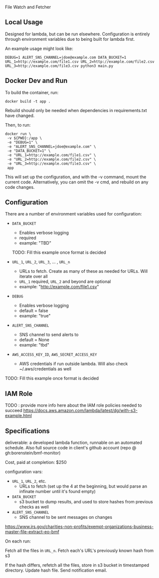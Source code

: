 File Watch and Fetcher

## Local Usage
Designed for lambda, but can be run elsewhere. Configuration is entirely through environment variables due to being built for lambda first.

An example usage might look like:

```
DEBUG=1 ALERT_SNS_CHANNEL=jdoe@example.com DATA_BUCKET=1 URL_1=http://example.com/file1.csv URL_2=http://example.com/file2.csv URL_3=http://example.com/file3.csv python3 main.py
```

## Docker Dev and Run

To build the container, run:

```
docker build -t app .
```

Rebuild should only be needed when dependencies in requirements.txt have changed.

Then, to run:

```
docker run \
 -v ${PWD}:/app \
 -e "DEBUG=1" \
 -e "ALERT_SNS_CHANNEL=jdoe@example.com" \
 -e "DATA_BUCKET=1" \
 -e "URL_1=http://example.com/file1.csv" \
 -e "URL_2=http://example.com/file2.csv" \
 -e "URL_3=http://example.com/file3.csv" \
 app
```

This will set up the configuration, and with the -v command, mount the current code. Alternatively, you can omit the -v cmd, and rebuild on any code changes.

## Configuration

There are a number of environment variables used for configuration:

 * `DATA_BUCKET`
   * Enables verbose logging
   * required
   * example: "TBD"

   TODO: Fill this example once format is decided

 * `URL_1`, `URL_2`, `URL_3`, ... , `URL_n`
   * URLs to fetch. Create as many of these as needed for URLs. Will iterate over all
   * `URL_1` required, `URL_2` and beyond are optional
   * example: "http://example.com/file1.csv"

 * `DEBUG`
   * Enables verbose logging
   * default = false
   * example: "true"

  * `ALERT_SNS_CHANNEL`
    * SNS channel to send alerts to
    * default = None
    * example: "tbd"

  * `AWS_ACCESS_KEY_ID`, `AWS_SECRET_ACCESS_KEY`
    * AWS credentials if run outside lambda. Will also check ~/.aws/credentials as well

   TODO: Fill this example once format is decided

## IAM Role

TODO : provide more info here about the IAM role policies needed to succeed
https://docs.aws.amazon.com/lambda/latest/dg/with-s3-example.html


## Specifications

deliverable: a developed lambda function, runnable on an automated schedule. Also full source code in client's
github account (repo @ gh:borenstein/bmf-monitor)

Cost, paid at completion: $250

configuration vars:
 * `URL_1`, `URL_2`, etc.
   * URLs to fetch (set up the 4 at the beginning, but would parse an infinate number until it's found empty)
 * `DATA_BUCKET`
   * s3 bucket to dump results, and used to store hashes from previous checks as well
 * `ALERT_SNS_CHANNEL`
   * SNS channel to be sent messages on changes


https://www.irs.gov/charities-non-profits/exempt-organizations-business-master-file-extract-eo-bmf


On each run:

  Fetch all the files in `URL_n`.
  Fetch each's URL's previously known hash from s3

  If the hash differs, refetch all the files, store in s3 bucket in timestamped directory.
  Update hash file.
  Send notification email.
